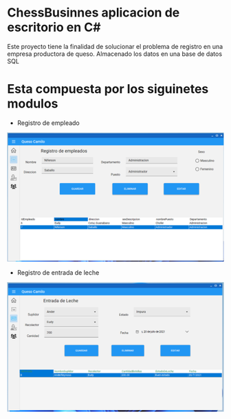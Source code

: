 # ChessBusinnes aplicacion de escritorio en C#
Este proyecto tiene la finalidad de solucionar el problema de registro en una empresa productora de queso. Almacenado los datos en una base de datos SQL 

# Esta compuesta por los siguinetes modulos
- Registro de empleado 
<img src="https://github.com/EudyReynoso/ChessBusinnes/blob/master/Presentacion/ImgReaadme/ImgEmpleado.PNG" alt="Empleado" />

- Registro de entrada de leche 
<img src="https://github.com/EudyReynoso/ChessBusinnes/blob/master/Presentacion/ImgReaadme/ImgEstadoDeLeche.PNG" alt="Estado de leche" />
